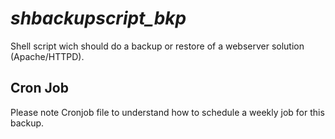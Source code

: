 # **_shbackupscript_bkp_**
Shell script wich should do a backup or restore of a webserver solution (Apache/HTTPD).
## Cron Job
Please note Cronjob file to understand how to schedule a weekly job for this backup.
